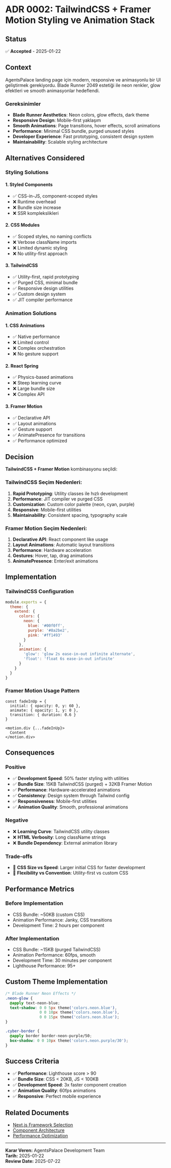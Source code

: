 # ADR 0002: TailwindCSS + Framer Motion Styling ve Animation Stack

## Status
✅ **Accepted** - 2025-01-22

## Context
AgentsPalace landing page için modern, responsive ve animasyonlu bir UI geliştirmek gerekiyordu. Blade Runner 2049 estetiği ile neon renkler, glow efektleri ve smooth animasyonlar hedeflendi.

### Gereksinimler
- **Blade Runner Aesthetics**: Neon colors, glow effects, dark theme
- **Responsive Design**: Mobile-first yaklaşım
- **Smooth Animations**: Page transitions, hover effects, scroll animations
- **Performance**: Minimal CSS bundle, purged unused styles
- **Developer Experience**: Fast prototyping, consistent design system
- **Maintainability**: Scalable styling architecture

## Alternatives Considered

### Styling Solutions

#### 1. Styled Components
- ✅ CSS-in-JS, component-scoped styles
- ❌ Runtime overhead
- ❌ Bundle size increase
- ❌ SSR komplekslikleri

#### 2. CSS Modules
- ✅ Scoped styles, no naming conflicts
- ❌ Verbose className imports
- ❌ Limited dynamic styling
- ❌ No utility-first approach

#### 3. TailwindCSS
- ✅ Utility-first, rapid prototyping
- ✅ Purged CSS, minimal bundle
- ✅ Responsive design utilities
- ✅ Custom design system
- ✅ JIT compiler performance

### Animation Solutions

#### 1. CSS Animations
- ✅ Native performance
- ❌ Limited control
- ❌ Complex orchestration
- ❌ No gesture support

#### 2. React Spring
- ✅ Physics-based animations
- ❌ Steep learning curve
- ❌ Large bundle size
- ❌ Complex API

#### 3. Framer Motion
- ✅ Declarative API
- ✅ Layout animations
- ✅ Gesture support
- ✅ AnimatePresence for transitions
- ✅ Performance optimized

## Decision
**TailwindCSS + Framer Motion** kombinasyonu seçildi:

### TailwindCSS Seçim Nedenleri:
1. **Rapid Prototyping**: Utility classes ile hızlı development
2. **Performance**: JIT compiler ve purged CSS
3. **Customization**: Custom color palette (neon, cyan, purple)
4. **Responsive**: Mobile-first utilities
5. **Maintainability**: Consistent spacing, typography scale

### Framer Motion Seçim Nedenleri:
1. **Declarative API**: React component like usage
2. **Layout Animations**: Automatic layout transitions
3. **Performance**: Hardware acceleration
4. **Gestures**: Hover, tap, drag animations
5. **AnimatePresence**: Enter/exit animations

## Implementation

### TailwindCSS Configuration
```javascript
module.exports = {
  theme: {
    extend: {
      colors: {
        neon: {
          blue: '#00f0ff',
          purple: '#8a2be2',
          pink: '#ff1493'
        }
      },
      animation: {
        'glow': 'glow 2s ease-in-out infinite alternate',
        'float': 'float 6s ease-in-out infinite'
      }
    }
  }
}
```

### Framer Motion Usage Pattern
```tsx
const fadeInUp = {
  initial: { opacity: 0, y: 60 },
  animate: { opacity: 1, y: 0 },
  transition: { duration: 0.6 }
}

<motion.div {...fadeInUp}>
  Content
</motion.div>
```

## Consequences

### Positive
- ✅ **Development Speed**: 50% faster styling with utilities
- ✅ **Bundle Size**: 15KB TailwindCSS (purged) + 32KB Framer Motion
- ✅ **Performance**: Hardware-accelerated animations
- ✅ **Consistency**: Design system through Tailwind config
- ✅ **Responsiveness**: Mobile-first utilities
- ✅ **Animation Quality**: Smooth, professional animations

### Negative
- ❌ **Learning Curve**: TailwindCSS utility classes
- ❌ **HTML Verbosity**: Long className strings
- ❌ **Bundle Dependency**: External animation library

### Trade-offs
- 🔄 **CSS Size vs Speed**: Larger initial CSS for faster development
- 🔄 **Flexibility vs Convention**: Utility-first vs custom CSS

## Performance Metrics

### Before Implementation
- CSS Bundle: ~50KB (custom CSS)
- Animation Performance: Janky, CSS transitions
- Development Time: 2 hours per component

### After Implementation
- CSS Bundle: ~15KB (purged TailwindCSS)
- Animation Performance: 60fps, smooth
- Development Time: 30 minutes per component
- Lighthouse Performance: 95+

## Custom Theme Implementation

```css
/* Blade Runner Neon Effects */
.neon-glow {
  @apply text-neon-blue;
  text-shadow: 0 0 5px theme('colors.neon.blue'),
               0 0 10px theme('colors.neon.blue'),
               0 0 15px theme('colors.neon.blue');
}

.cyber-border {
  @apply border border-neon-purple/50;
  box-shadow: 0 0 10px theme('colors.neon.purple/30');
}
```

## Success Criteria
- ✅ **Performance**: Lighthouse score > 90
- ✅ **Bundle Size**: CSS < 20KB, JS < 100KB
- ✅ **Development Speed**: 3x faster component creation
- ✅ **Animation Quality**: 60fps animations
- ✅ **Responsive**: Perfect mobile experience

## Related Documents
- [Next.js Framework Selection](./0001-nextjs-framework-selection.md)
- [Component Architecture](../architecture/component-diagram.md)
- [Performance Optimization](../production-ready-checklist.md)

---

**Karar Veren:** AgentsPalace Development Team  
**Tarih:** 2025-01-22  
**Review Date:** 2025-07-22
